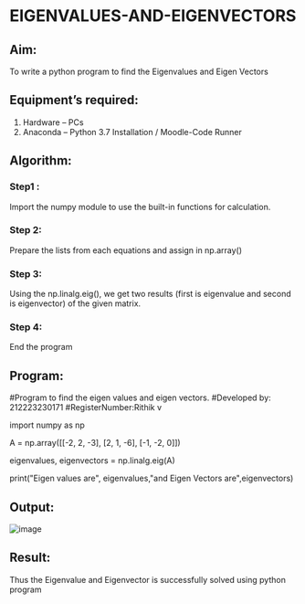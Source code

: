 # EIGENVALUES-AND-EIGENVECTORS
## Aim:
To write a python program to find the Eigenvalues and Eigen Vectors
## Equipment’s required:
1. 	Hardware – PCs
2. 	Anaconda – Python 3.7 Installation / Moodle-Code Runner
## Algorithm:
### Step1 : 
Import the numpy module to use the built-in functions for calculation.
### Step 2: 
Prepare the lists from each equations and assign in np.array()
### Step 3: 
Using the np.linalg.eig(),  we get two results (first is eigenvalue and second is eigenvector) of the given matrix.
### Step 4: 
End the program
## Program:
#Program to find the eigen values and eigen vectors.
#Developed by: 212223230171
#RegisterNumber:Rithik v



import numpy as np

A = np.array([[-2, 2, -3],
              [2, 1, -6],
              [-1, -2, 0]])

eigenvalues, eigenvectors = np.linalg.eig(A)

print("Eigen values are", eigenvalues,"and Eigen Vectors are",eigenvectors)

## Output:
![image](https://github.com/user-attachments/assets/ab6455d1-b5c2-4311-9b4c-9d4a0dba5231)

## Result:
Thus the Eigenvalue and Eigenvector is successfully solved using python program
